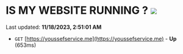 # IS MY WEBSITE RUNNING ? [![](https://img.shields.io/static/v1?label=Sponsor&message=%E2%9D%A4&logo=GitHub&color=%23fe8e86)](https://github.com/sponsors/<username>)

Last updated: **11/18/2023, 2:51:01 AM**

- `GET` [https://youssefservice.me](https://youssefservice.me) - **Up** (653ms)
